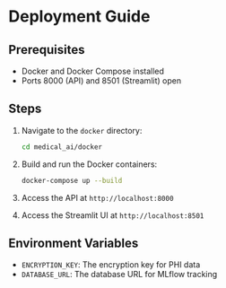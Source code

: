# Deployment Guide

## Prerequisites

- Docker and Docker Compose installed
- Ports 8000 (API) and 8501 (Streamlit) open

## Steps

1. Navigate to the `docker` directory:

   ```bash
   cd medical_ai/docker
   ```
2. Build and run the Docker containers:
   ```bash
   docker-compose up --build
   ```
3. Access the API at `http://localhost:8000`
4. Access the Streamlit UI at `http://localhost:8501`

## Environment Variables
 - `ENCRYPTION_KEY`: The encryption key for PHI data
 - `DATABASE_URL`: The database URL for MLflow tracking